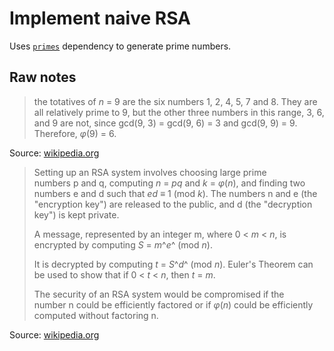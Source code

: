 # Implement naive RSA

Uses [`primes`](https://docs.rs/primes/latest/primes/) dependency to generate prime numbers.

## Raw notes

> the totatives of *n* \= 9 are the six numbers 1, 2, 4, 5, 7 and 8. They are all relatively prime
> to 9, but the other three numbers in this range, 3, 6, and 9 are not, since gcd(9, 3) = gcd(9, 6)
> = 3 and gcd(9, 9) = 9. Therefore, *φ*(9) = 6.

Source: [wikipedia.org](https://en.wikipedia.org/wiki/Euler%27s_totient_function)

> Setting up an RSA system involves choosing large prime numbers p and q,
> computing *n* \= *pq* and *k* \= *φ*(_n_), and finding two numbers e and d such that *ed* ≡ 1
> (mod *k*). The numbers n and e (the "encryption key") are released to the public, and d (the
> "decryption key") is kept private.
>
> A message, represented by an integer m, where 0 < *m* < *n*, is encrypted by
> computing *S* \= *m*^_e_^ (mod *n*).
>
> It is decrypted by computing *t* \= *S*^_d_^ (mod *n*). Euler's Theorem can be used to show that
> if 0 < *t* < *n*, then *t* \= *m*.
>
> The security of an RSA system would be compromised if the number n could be efficiently factored
> or if *φ*(_n_) could be efficiently computed without factoring n.

Source: [wikipedia.org](https://en.wikipedia.org/wiki/Euler%27s_totient_function#The_RSA_cryptosystem)

